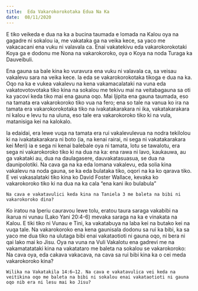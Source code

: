 ```yaml
---
title:  Eda Vakarokorokotaka Edua Na Ka
date:  08/11/2020
---
```


E tiko veikeda e dua na ka a bucina taumada e lomada na Kalou oya na gagadre ni sokalou ia, me vakataka ga na veika kece, sa yaco me vakacacani ena vuku ni valavala ca. Enai vakatekivu eda vakarokorokotaki Koya ga e dodonu me Nona na vakarokoroko, oya o Koya na noda Turaga ka Dauveibuli.

Ena gauna sa bale kina ko vuravura ena vuku ni valavala ca, sa veisau vakalevu sara na veika kece. Ia eda se vakarokorokotaka tikoga e dua na ka. Oqo na ka e vukea vakalevu na kena vakamacalataki na vuna eda vakatovotovotaka tiko kina na sokalou me tekivu mai na veitabagauna sa oti ka yacovi keda tiko mai ena gauna oqo. Mai Ijipita ena gauna taumada, eso na tamata era vakarokoroko tiko vua na fero; ena so tale na vanua ko ira na tamata era vakarokorokotaka tiko na ivakatakarakara ni ika, vakatakarakara ni kalou e levu tu na uluna, eso tale era vakarokoroko tiko ki na vula, matanisiga kei na kalokalo.

Ia edaidai, era lewe vuqa na tamata era rui vakalevulevua na nodra tekilolou ki na ivakatakarakara ni boto (ia, na kenai rairai, ni sega ni vakatakarakara kei Meri) ia e sega ni kenai balebale oya ni tamata, lotu se tawalotu, era sega ni vakarokoroko tiko ki na dua na ka: ena rawa ni lavo, kaukauwa, au ga vakataki au, dua na daulagasere, dauvakatasuasua, se dua na daunipolotiki. Na cava ga na ka eda lomana vakalevu, eda solia kina vakalevu na noda gauna, se ka eda bulataka tiko, oqori na ka ko qarava tiko. E vei vakasalataki tiko kina ko David Foster Wallace, kevaka ko vakarokoroko tiko ki na dua na ka cala “ena kani iko bulabula”

`Na cava e vakatavulici keda kina na Taniela 3 me baleta na bibi ni vakarokoroko dina?`

Ko iratou na Iperiu cauravou lewe tolu, eratou taura saraga vakabibi na ikarua ni vunau (Lako Yani 20:4-6) mevaka saraga na ka e vinakata na Kalou. E tiki tiko ni Vunau e Tini, ka vakatabuya na laba kei na butako kei na vuqa tale. Na vakarokoroko ena kena gaunisala dodonu sa rui ka bibi, ka sa yaco me dua tiko na ulutaga bibi enai vakataotioti ni gauna oqo, ni bera ni qai lako mai ko Jisu. Oya na vuna na Vuli Vakalotu ena gadrevi me na vakamatatataki kina na vakatataro me baleta na sokalou se vakarokoroko: Na cava oya, eda cakava vakacava, na cava sa rui bibi kina ka o cei meda vakarokoroko kina?

`Wilika na Vakatakila 14:6–12. Na cava e vakatavulica vei keda na veitikina oqo me baleta na bibi ni sokalou enai vakataotioti ni gauna oqo nib era ni lesu mai ko Jisu?`